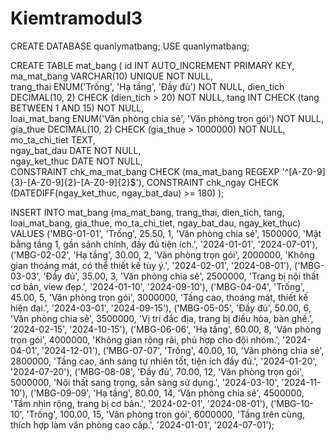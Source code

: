 # Kiemtramodul3


CREATE DATABASE quanlymatbang;
USE quanlymatbang;

CREATE TABLE mat_bang (
id INT AUTO_INCREMENT PRIMARY KEY,                 
ma_mat_bang VARCHAR(10) UNIQUE NOT NULL,            
trang_thai ENUM('Trống', 'Hạ tầng', 'Đầy đủ') NOT NULL,
dien_tich DECIMAL(10, 2) CHECK (dien_tich > 20) NOT NULL,
tang INT CHECK (tang BETWEEN 1 AND 15) NOT NULL,    
loai_mat_bang ENUM('Văn phòng chia sẻ', 'Văn phòng trọn gói') NOT NULL,
gia_thue DECIMAL(10, 2) CHECK (gia_thue > 1000000) NOT NULL,
mo_ta_chi_tiet TEXT,   
ngay_bat_dau DATE NOT NULL,                             
ngay_ket_thuc DATE NOT NULL,                           
CONSTRAINT chk_ma_mat_bang CHECK (ma_mat_bang REGEXP '^[A-Z0-9]{3}-[A-Z0-9]{2}-[A-Z0-9]{2}$'),
CONSTRAINT chk_ngay CHECK (DATEDIFF(ngay_ket_thuc, ngay_bat_dau) >= 180)
);

INSERT INTO mat_bang (ma_mat_bang, trang_thai, dien_tich, tang, loai_mat_bang, gia_thue, mo_ta_chi_tiet, ngay_bat_dau, ngay_ket_thuc)
VALUES
('MBG-01-01', 'Trống', 25.50, 1, 'Văn phòng chia sẻ', 1500000, 'Mặt bằng tầng 1, gần sảnh chính, đầy đủ tiện ích.', '2024-01-01', '2024-07-01'),
('MBG-02-02', 'Hạ tầng', 30.00, 2, 'Văn phòng trọn gói', 2000000, 'Không gian thoáng mát, có thể thiết kế tùy ý.', '2024-02-01', '2024-08-01'),
('MBG-03-03', 'Đầy đủ', 35.00, 3, 'Văn phòng chia sẻ', 2500000, 'Trang bị nội thất cơ bản, view đẹp.', '2024-01-10', '2024-09-10'),
('MBG-04-04', 'Trống', 45.00, 5, 'Văn phòng trọn gói', 3000000, 'Tầng cao, thoáng mát, thiết kế hiện đại.', '2024-03-01', '2024-09-15'),
('MBG-05-05', 'Đầy đủ', 50.00, 6, 'Văn phòng chia sẻ', 3500000, 'Vị trí đắc địa, trang bị điều hòa, bàn ghế.', '2024-02-15', '2024-10-15'),
('MBG-06-06', 'Hạ tầng', 60.00, 8, 'Văn phòng trọn gói', 4000000, 'Không gian rộng rãi, phù hợp cho đội nhóm.', '2024-04-01', '2024-12-01'),
('MBG-07-07', 'Trống', 40.00, 10, 'Văn phòng chia sẻ', 2800000, 'Tầng cao, ánh sáng tự nhiên tốt, tiện ích đầy đủ.', '2024-01-20', '2024-07-20'),
('MBG-08-08', 'Đầy đủ', 70.00, 12, 'Văn phòng trọn gói', 5000000, 'Nội thất sang trọng, sẵn sàng sử dụng.', '2024-03-10', '2024-11-10'),
('MBG-09-09', 'Hạ tầng', 80.00, 14, 'Văn phòng chia sẻ', 4500000, 'Tầm nhìn rộng, trang bị cơ bản.', '2024-02-01', '2024-08-01'),
('MBG-10-10', 'Trống', 100.00, 15, 'Văn phòng trọn gói', 6000000, 'Tầng trên cùng, thích hợp làm văn phòng cao cấp.', '2024-01-01', '2024-07-01');
